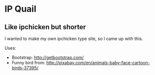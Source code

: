 # IP Quail #

## Like ipchicken but shorter ##

I wanted to make my own ipchicken type site, so I came up with this.

Uses:

*	Bootstrap: http://getbootstrap.com/
*	Funny bird from: http://pixabay.com/en/animals-baby-face-cartoon-birds-37395/
